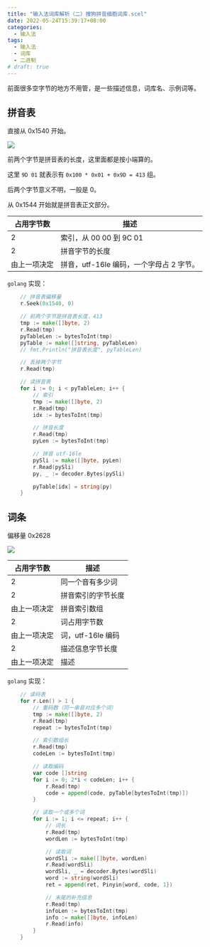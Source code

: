 ```yaml
---
title: "输入法词库解析（二）搜狗拼音细胞词库.scel"
date: 2022-05-24T15:39:17+08:00
categories:
  - 输入法
tags:
  - 输入法
  - 词库
  - 二进制
# draft: true
---
```


前面很多空字节的地方不用管，是一些描述信息，词库名、示例词等。

## 拼音表

直接从 0x1540 开始。

![](https://tucang.cc/api/image/show/7c7ba509a61717b904ec30fea41fb488)

前两个字节是拼音表的长度，这里面都是按小端算的。

这里 `9D 01` 就表示有 `0x100 * 0x01 + 0x9D = 413` 组。

后两个字节意义不明，一般是 0。

从 0x1544 开始就是拼音表正文部分。

| 占用字节数   | 描述                                     |
| ------------ | ---------------------------------------- |
| 2            | 索引，从 00 00 到 9C 01                  |
| 2            | 拼音字节的长度                           |
| 由上一项决定 | 拼音，utf-16le 编码，一个字母占 2 字节。 |

`golang` 实现：

```go
    // 拼音表偏移量
    r.Seek(0x1540, 0)

    // 前两个字节是拼音表长度，413
    tmp := make([]byte, 2)
    r.Read(tmp)
    pyTableLen := bytesToInt(tmp)
    pyTable := make([]string, pyTableLen)
    // fmt.Println("拼音表长度", pyTableLen)

    // 丢掉两个字节
    r.Read(tmp)

    // 读拼音表
    for i := 0; i < pyTableLen; i++ {
        // 索引
        tmp := make([]byte, 2)
        r.Read(tmp)
        idx := bytesToInt(tmp)

        // 拼音长度
        r.Read(tmp)
        pyLen := bytesToInt(tmp)

        // 拼音 utf-16le
        pySli := make([]byte, pyLen)
        r.Read(pySli)
        py, _ := decoder.Bytes(pySli)

        pyTable[idx] = string(py)
    }
```

## 词条

偏移量 0x2628

![](https://tucang.cc/api/image/show/1ccbf630635055b1a5c74949c4ef90ac)

| 占用字节数   | 描述               |
| ------------ | ------------------ |
| 2            | 同一个音有多少词   |
| 2            | 拼音索引的字节长度 |
| 由上一项决定 | 拼音索引数组       |
| 2            | 词占用字节数       |
| 由上一项决定 | 词，utf-16le 编码  |
| 2            | 描述信息字节长度   |
| 由上一项决定 | 描述               |

`golang` 实现：

```go
    // 读码表
    for r.Len() > 1 {
        // 重码数（同一串音对应多个词）
        tmp := make([]byte, 2)
        r.Read(tmp)
        repeat := bytesToInt(tmp)

        // 索引数组长
        r.Read(tmp)
        codeLen := bytesToInt(tmp)

        // 读取编码
        var code []string
        for i := 0; 2*i < codeLen; i++ {
            r.Read(tmp)
            code = append(code, pyTable[bytesToInt(tmp)])
        }

        // 读取一个或多个词
        for i := 1; i <= repeat; i++ {
            // 词长
            r.Read(tmp)
            wordLen := bytesToInt(tmp)

            // 读取词
            wordSli := make([]byte, wordLen)
            r.Read(wordSli)
            wordSli, _ = decoder.Bytes(wordSli)
            word := string(wordSli)
            ret = append(ret, Pinyin{word, code, 1})

            // 末尾的补充信息
            r.Read(tmp)
            infoLen := bytesToInt(tmp)
            info := make([]byte, infoLen)
            r.Read(info)
        }
    }
```
